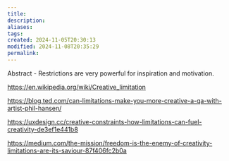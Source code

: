 ```yaml
---
title: 
description: 
aliases: 
tags: 
created: 2024-11-05T20:30:13
modified: 2024-11-08T20:35:29
permalink: 
---
```


Abstract - Restrictions are very powerful for inspiration and motivation.



https://en.wikipedia.org/wiki/Creative_limitation

https://blog.ted.com/can-limitations-make-you-more-creative-a-qa-with-artist-phil-hansen/


https://uxdesign.cc/creative-constraints-how-limitations-can-fuel-creativity-de3ef1e441b8


https://medium.com/the-mission/freedom-is-the-enemy-of-creativity-limitations-are-its-saviour-87f406fc2b0a

